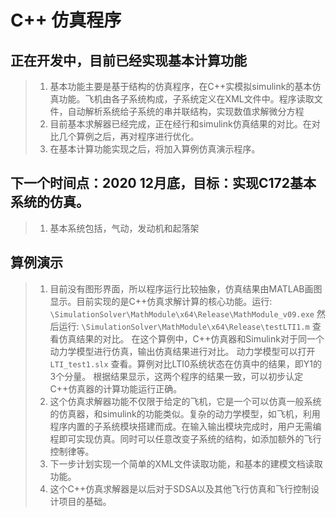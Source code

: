 ﻿# C++ 仿真程序


## 正在开发中，目前已经实现基本计算功能


> 1. 基本功能主要是基于结构的仿真程序，在C++实模拟simulink的基本仿真功能。飞机由各子系统构成，子系统定义在XML文件中。程序读取文件，自动解析系统给子系统的串并联结构，实现数值求解微分方程
> 2. 目前基本求解器已经完成，正在经行和simulink仿真结果的对比。在对比几个算例之后，再对程序进行优化。
> 3. 在基本计算功能实现之后，将加入算例仿真演示程序。

## 下一个时间点：2020 12月底，目标：实现C172基本系统的仿真。

> 1. 基本系统包括，气动，发动机和起落架


## 算例演示


>1. 目前没有图形界面，所以程序运行比较抽象，仿真结果由MATLAB画图显示。目前实现的是C++仿真求解计算的核心功能。运行:
`\SimulationSolver\MathModule\x64\Release\MathModule_v09.exe` 
然后运行:
`\SimulationSolver\MathModule\x64\Release\testLTI1.m` 
查看仿真结果的对比。
在这个算例中，C++仿真器和Simulink对于同一个动力学模型进行仿真，输出仿真结果进行对比。 动力学模型可以打开`LTI_test1.slx` 查看。算例对比LTI0系统状态在仿真中的结果，即Y1的3个分量。
根据结果显示，这两个程序的结果一致，可以初步认定C++仿真器的计算功能运行正确。
> 2. 这个仿真求解器功能不仅限于给定的飞机，它是一个可以仿真一般系统的仿真器，和simulink的功能类似。复杂的动力学模型，如飞机，利用程序内置的子系统模块搭建而成。在输入输出模块完成时，用户无需编程即可实现仿真。同时可以任意改变子系统的结构，如添加额外的飞行控制律等。
> 3. 下一步计划实现一个简单的XML文件读取功能，和基本的建模文档读取功能。
> 4. 这个C++仿真求解器是以后对于SDSA以及其他飞行仿真和飞行控制设计项目的基础。
